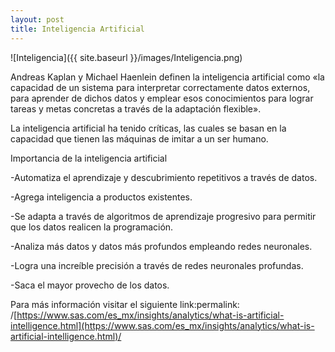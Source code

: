 ```yaml
---
layout: post
title: Inteligencia Artificial
---
```


![Inteligencia]({{ site.baseurl }}/images/Inteligencia.png)

Andreas Kaplan y Michael Haenlein definen la inteligencia artificial como «la capacidad de un sistema para interpretar correctamente 
datos externos, para aprender de dichos datos y emplear esos conocimientos para lograr tareas y metas concretas a través de la adaptación flexible».

La inteligencia artificial ha tenido críticas, las cuales se basan en la capacidad que tienen las máquinas de imitar a un ser humano.

   Importancia de la inteligencia artificial
 
-Automatiza el aprendizaje y descubrimiento repetitivos a través de datos.

-Agrega inteligencia a productos existentes.

-Se adapta a través de algoritmos de aprendizaje progresivo para permitir que 
 los datos realicen la programación.
 
-Analiza más datos y datos más profundos empleando redes neuronales.

-Logra una increíble precisión a través de redes neuronales profundas.

-Saca el mayor provecho de los datos.

Para más información visitar el siguiente link:permalink: /[https://www.sas.com/es_mx/insights/analytics/what-is-artificial-intelligence.html](https://www.sas.com/es_mx/insights/analytics/what-is-artificial-intelligence.html)/
